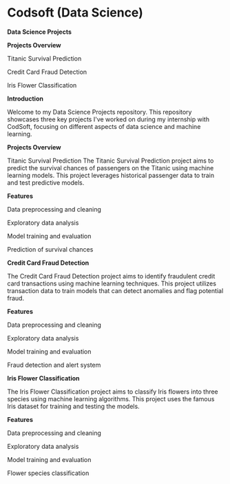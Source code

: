# Codsoft (Data Science)
**Data Science Projects**


**Projects Overview**


Titanic Survival Prediction

Credit Card Fraud Detection

Iris Flower Classification


**Introduction**

Welcome to my Data Science Projects repository. This repository showcases three key projects I've worked on during my internship with CodSoft, focusing on different aspects of data science and machine learning.

**Projects Overview**

Titanic Survival Prediction
The Titanic Survival Prediction project aims to predict the survival chances of passengers on the Titanic using machine learning models. This project leverages historical passenger data to train and test predictive models.

**Features**

Data preprocessing and cleaning

Exploratory data analysis

Model training and evaluation

Prediction of survival chances

**Credit Card Fraud Detection**

The Credit Card Fraud Detection project aims to identify fraudulent credit card transactions using machine learning techniques. This project utilizes transaction data to train models that can detect anomalies and flag potential fraud.

**Features**

Data preprocessing and cleaning

Exploratory data analysis

Model training and evaluation

Fraud detection and alert system

**Iris Flower Classification**

The Iris Flower Classification project aims to classify Iris flowers into three species using machine learning algorithms. This project uses the famous Iris dataset for training and testing the models.

**Features**

Data preprocessing and cleaning

Exploratory data analysis

Model training and evaluation

Flower species classification
